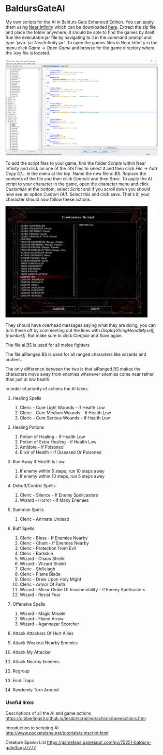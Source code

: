 # BaldursGateAI
My own scripts for the AI in Baldurs Gate Enhanced Edition. You can apply them using [Near Infinity](https://baldursgate.fandom.com/wiki/Near_Infinity) which can be downloaded [here](https://github.com/NearInfinityBrowser/NearInfinity/wiki). Extract the zip file and place the folder anywhere, it should be able to find the games by itself. Run the executable jar file by navigating to it in the command prompt and type 'java -jar NearInfinity.jar'. To open the games files in Near Infinity in the menu click *Game* -> *Open Game* and browse for the game directory where the .key file is located.

![Near Infinity](./images/nearInfinity.png)

To add the script files to your game, find the folder *Scripts* within Near Infinity and click on one of the .BS files to select it and then click *File* -> *Add Copy Of...* in the menu at the top. Name the new file ai.BS. Replace the contents of the file and then click *Compile* and then *Save*. To apply the AI script to your character in the game, open the character menu and click *Customize* at the bottom, select *Script* and if you scroll down you should now see an option *Custom (AI)*. Select this and click save. That's it, your character should now follow these actions. 

![Scripts List](./images/scriptsList.png)

They should have overhead messages saying what they are doing, you can turn these off by commenting out the lines with *DisplayStringHead(Myself,[number])*. But make sure to click *Compile* and *Save* again.

The file ai.BS is used for all melee fighters

The file aiRanged.BS is used for all ranged characters like wizards and archers.

The only difference between the two is that aiRanged.BS makes the characters move away from enemies whenever enemies come near rather than just at low health

In order of priority of actions the AI takes

1. Healing Spells 

   1. Cleric - Cure Light Wounds - If Health Low
   2. Cleric - Cure Medium Wounds - If Health Low
   3. Cleric - Cure Serious Wounds - If Health Low
2. Healing Potions 

   1. Potion of Healing - If Health Low
   2. Potion of Extra Healing - If Health Low
   3. Antidote - If Poisoned
   4. Elixir of Health - If Diseased Or Poisoned
5. Run Away If Health Is Low  

   1. If enemy within 5 steps, run 10 steps away
   2. If enemy within 10 steps, run 5 steps away
6. Debuff/Control Spells  

   1. Cleric - Silence - If Enemy Spellcasters
   2. Wizard - Horror - If Many Enemies
7. Summon Spells 

   1. Cleric - Animate Undead
8. Buff Spells  

   1. Cleric - Bless - If Enemies Nearby
   2. Cleric - Chant - If Enemies Nearby
   3. Cleric - Protection From Evil
   4. Cleric - Barkskin
   5. Wizard - Chaos Shield
   6. Wizard - Wizard Shield
   7. Cleric - Shillelagh
   8. Cleric - Flame Blade
   9. Cleric - Draw Upon Holy Might
   10. Cleric - Armor Of Faith
   11. Wizard - Minor Globe Of Invulnerability - If Enemy Spellcasters
   12. Wizard - Resist Fear
9. Offensive Spells 

   1. Wizard - Magic Missile
   2. Wizard - Flame Arrow
   3. Wizard - Agannazar Scorcher
10. Attack Attackers Of Hurt Allies
11. Attack Weakest Nearby Enemies
10. Attack My Attacker  
11. Attack Nearby Enemies  
12. Regroup
13. Find Traps
14. Randomly Turn Around

 ### Useful links

Descriptions of all the AI and game actions https://gibberlings3.github.io/iesdp/scripting/actions/bgeeactions.htm

Introduction to scripting AI http://www.pocketplane.net/tutorials/simscript.html

Creature Spawn List https://gamefaqs.gamespot.com/pc/75251-baldurs-gate/faqs/7777
